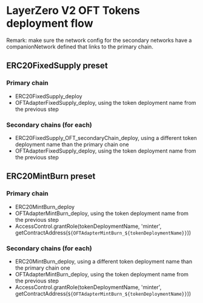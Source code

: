 # LayerZero V2 OFT Tokens deployment flow

Remark: make sure the network config for the secondary networks have a companionNetwork defined that links to the primary chain.

## ERC20FixedSupply preset

### Primary chain

- ERC20FixedSupply_deploy
- OFTAdapterFixedSupply_deploy, using the token deployment name from the previous step

### Secondary chains (for each)

- ERC20FixedSupply_OFT_secondaryChain_deploy, using a different token deployment name than the primary chain one
- OFTAdapterFixedSupply_deploy, using the token deployment name from the previous step

## ERC20MintBurn preset

### Primary chain

- ERC20MintBurn_deploy
- OFTAdapterMintBurn_deploy, using the token deployment name from the previous step
- AccessControl.grantRole(tokenDeploymentName, 'minter', getContractAddress(`${OFTAdapterMintBurn_${tokenDeploymentName}}`))

### Secondary chains (for each)

- ERC20MintBurn_deploy, using a different token deployment name than the primary chain one
- OFTAdapterMintBurn_deploy, using the token deployment name from the previous step
- AccessControl.grantRole(tokenDeploymentName, 'minter', getContractAddress(`${OFTAdapterMintBurn_${tokenDeploymentName}}`))
